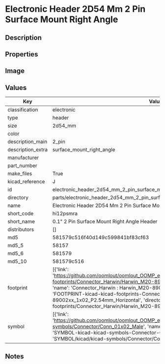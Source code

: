 # Electronic Header 2D54 Mm 2 Pin Surface Mount Right Angle

## Description

## Properties


## Image


## Values

| Key | Value |
| --- | --- |
| classification | electronic |
| type | header |
| size | 2d54_mm |
| color |  |
| description_main | 2_pin |
| description_extra | surface_mount_right_angle |
| manufacturer |  |
| part_number |  |
| make_files | True |
| kicad_reference | J |
| id | electronic_header_2d54_mm_2_pin_surface_mount_right_angle |
| directory | parts/electronic_header_2d54_mm_2_pin_surface_mount_right_angle |
| name | Electronic Header 2D54 Mm 2 Pin Surface Mount Right Angle |
| short_code | hi12psmra |
| short_name | 0.1" 2 Pin Surface Mount Right Angle Header |
| distributors | [] |
| md5 | 581579c516f40d149c599841bf83cf63 |
| md5_5 | 58157 |
| md5_6 | 581579 |
| md5_10 | 581579c516 |
| footprint | [{'link': 'https://github.com/oomlout/oomlout_OOMP_eda_V2/tree/main/FOOTPRINT/kicad/kicad-footprints/Connector_Harwin/Harwin_M20-89002xx_1x02_P2.54mm_Horizontal', 'name': 'Connector_Harwin : Harwin_M20-89002xx_1x02_P2.54mm_Horizontal', 'id': 'FOOTPRINT-kicad-kicad-footprints-Connector_Harwin-Harwin_M20-89002xx_1x02_P2.54mm_Horizontal', 'directory': 'FOOTPRINT/kicad/kicad-footprints/Connector_Harwin/Harwin_M20-89002xx_1x02_P2.54mm_Horizontal/'}] |
| symbol | [{'link': 'https://github.com/oomlout/oomlout_OOMP_eda_V2/tree/main/SYMBOL/kicad/kicad-symbols/Connector/Conn_01x02_Male', 'name': 'Connector : Conn_01x02_Male', 'id': 'SYMBOL-kicad-kicad-symbols-Connector-Conn_01x02_Male', 'directory': 'SYMBOL/kicad/kicad-symbols/Connector/Conn_01x02_Male/'}] |

## Notes

